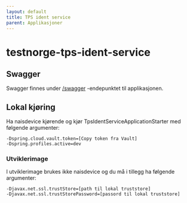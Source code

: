 ```yaml
---
layout: default
title: TPS ident service
parent: Applikasjoner
---
```


# testnorge-tps-ident-service

## Swagger
Swagger finnes under [/swagger](https://testnorge-tps-ident-service.dev.adeo.no/swagger) -endepunktet til applikasjonen.
 
## Lokal kjøring
Ha naisdevice kjørende og kjør TpsIdentServiceApplicationStarter med følgende argumenter:
```
-Dspring.cloud.vault.token=[Copy token fra Vault]
-Dspring.profiles.active=dev
```

### Utviklerimage
I utviklerimage brukes ikke naisdevice og du må i tillegg ha følgende argumenter:
```
-Djavax.net.ssl.trustStore=[path til lokal truststore]
-Djavax.net.ssl.trustStorePassword=[passord til lokal truststore]
```
